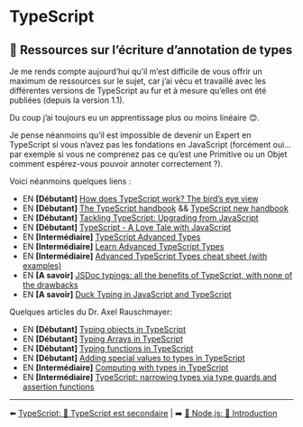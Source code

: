 # TypeScript

## 🐲 Ressources sur l’écriture d’annotation de types

Je me rends compte aujourd’hui qu’il m’est difficile de vous offrir un maximum de ressources sur le sujet, car j’ai vécu et travaillé avec les différentes versions de TypeScript au fur et à mesure qu’elles ont été publiées (depuis la version 1.1).

Du coup j’ai toujours eu un apprentissage plus ou moins linéaire 😊.

Je pense néanmoins qu’il est impossible de devenir un Expert en TypeScript si vous n’avez pas les fondations en JavaScript (forcément oui… par exemple si vous ne comprenez pas ce qu’est une Primitive ou un Objet comment espérez-vous pouvoir annoter correctement ?).

Voici néanmoins quelques liens :

- EN  **[Débutant]** [How does TypeScript work? The bird’s eye view](https://2ality.com/2020/04/typescript-workflows.html)
- EN  **[Débutant]** [The TypeScript handbook](https://www.typescriptlang.org/docs/handbook/intro.html) && [TypeScript new handbook](https://github.com/microsoft/TypeScript-New-Handbook)
- EN  **[Débutant]** [Tackling TypeScript: Upgrading from JavaScript](https://exploringjs.com/tackling-ts/index.html)
- EN  **[Débutant]** [TypeScript - A Love Tale with JavaScript](https://www.youtube.com/watch?v=9YOHg3rt3W8)
- EN  **[Intermédiaire]** [TypeScript Advanced Types](https://www.typescriptlang.org/docs/handbook/advanced-types.html)
- EN  **[Intermédiaire]** [Learn Advanced TypeScript Types](https://medium.com/free-code-camp/typescript-curry-ramda-types-f747e99744ab)
- EN  **[Intermédiaire]** [Advanced TypeScript Types cheat sheet (with examples)](https://dev.to/ibrahima92/advanced-typescript-types-cheat-sheet-with-examples-5414)
- EN  **[A savoir]** [JSDoc typings: all the benefits of TypeScript, with none of the drawbacks](https://gils-blog.tayar.org/posts/jsdoc-typings-all-the-benefits-none-of-the-drawbacks/)
- EN  **[A savoir]** [Duck Typing in JavaScript and TypeScript](https://blog.bitsrc.io/duck-typing-in-javascript-and-typescript-7cc834fadd64)

Quelques articles du Dr. Axel Rauschmayer:

- EN **[Débutant]** [Typing objects in TypeScript](https://2ality.com/2020/01/typing-objects-typescript.html)
- EN **[Débutant]** [Typing Arrays in TypeScript](https://2ality.com/2020/02/typing-arrays-typescript.html)
- EN **[Débutant]** [Typing functions in TypeScript](https://2ality.com/2020/04/typing-functions-typescript.html)
- EN **[Débutant]** [Adding special values to types in TypeScript](https://2ality.com/2020/01/special-values-typescript.html)
- EN **[Intermédiaire]** [Computing with types in TypeScript](https://2ality.com/2020/06/computing-with-types.html)
- EN **[Intermédiaire]** [TypeScript: narrowing types via type guards and assertion functions](https://2ality.com/2020/06/type-guards-assertion-functions-typescript.html)

---

⬅️ [TypeScript: 🙊 TypeScript est secondaire](./2-typescript-est-secondaire.md) |
➡️ [🐢 Node.js: 🌝 Introduction](../5-nodejs/1-introduction.md)
